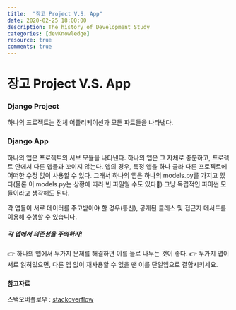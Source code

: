 ```yaml
---
title:  "장고 Project V.S. App"
date: 2020-02-25 18:00:00
description: The history of Development Study
categories: [devKnowledge]
resource: true
comments: true
---
```

# 장고 Project V.S. App
### Django Project
하나의 프로젝트는 전체 어플리케이션과 모든 파트들을 나타낸다.

### Django App
하나의 앱은 프로젝트의 서브 모듈을 나타낸다. 하나의 앱은 그 자체로 충분하고, 프로젝트 안에서 다른 앱들과 꼬이지 않는다. 앱의 경우, 특정 앱을 하나 골라 다른 프로젝트에 어떠한 수정 없이 사용할 수 있다. 그래서 하나의 앱은 하나의 models.py를 가지고 있다(물론 이 models.py는 상황에 따라 빈 파일일 수도 있다🙂) 그냥 독립적인 파이썬 모듈이라고 생각해도 된다.

각 앱들이 서로 데이터를 주고받아야 할 경우(통신), 공개된 클래스 및 접근자 메서드를 이용해 수행할 수 있습니다.

##### 각 앱에서 의존성을 주의하자!
👉 하나의 앱에서 두가지 문제를 해결하면 이를 둘로 나누는 것이 좋다.
👉 두가지 앱이 서로 얽혀있으면, 다른 앱 없이 재사용할 수 없을 땐 이를 단일앱으로 결합시키세요.

### `참고자료`
스택오버플로우 : [stackoverflow](https://stackoverflow.com/questions/19350785/what-s-the-difference-between-a-project-and-an-app-in-django-world)  <br>
